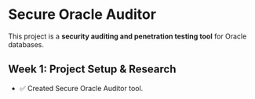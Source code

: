 # Secure Oracle Auditor

This project is a **security auditing and penetration testing tool** for Oracle databases.

## Week 1: Project Setup & Research
- ✅ Created  Secure Oracle Auditor tool.
